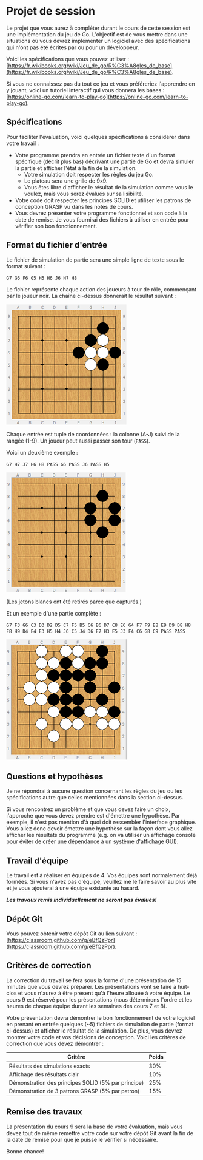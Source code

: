 
# Projet de session

Le projet que vous aurez à compléter durant le cours de cette session est une implémentation du jeu de Go. L'objectif est de vous mettre dans une situations où vous devrez implémenter un logiciel avec des spécifications qui n'ont pas été écrites par ou pour un développeur.

Voici les spécifications que vous pouvez utiliser : [https://fr.wikibooks.org/wiki/Jeu_de_go/R%C3%A8gles_de_base](https://fr.wikibooks.org/wiki/Jeu_de_go/R%C3%A8gles_de_base).

Si vous ne connaissez pas du tout ce jeu et vous préféreriez l'apprendre en y jouant, voici un tutoriel interactif qui vous donnera les bases : [https://online-go.com/learn-to-play-go](https://online-go.com/learn-to-play-go).

## Spécifications

Pour faciliter l'évaluation, voici quelques spécifications à considérer dans votre travail :

* Votre programme prendra en entrée un fichier texte d'un format spécifique (décrit plus bas) décrivant une partie de Go et devra simuler la partie et afficher l'état à la fin de la simulation.
  * Votre simulation doit respecter les règles du jeu Go.
  * Le plateau sera une grille de 9x9.
  * Vous êtes libre d'afficher le résultat de la simulation comme vous le voulez, mais vous serez évalués sur sa lisibilité.
* Votre code doit respecter les principes SOLID et utiliser les patrons de conception GRASP vu dans les notes de cours.
* Vous devrez présenter votre programme fonctionnel et son code à la date de remise. Je vous fournirai des fichiers à utiliser en entrée pour vérifier son bon fonctionnement.

## Format du fichier d'entrée

Le fichier de simulation de partie sera une simple ligne de texte sous le format suivant :

    G7 G6 F6 G5 H5 H6 J6 H7 H8
    
Le fichier représente chaque action des joueurs à tour de rôle, commençant par le joueur noir. La chaîne ci-dessus donnerait le résultat suivant :

![](resources/projet_go.png)

Chaque entrée est tuple de coordonnées : la colonne (A-J) suivi de la rangée (1-9). Un joueur peut aussi passer son tour (``PASS``).

Voici un deuxième exemple :

    G7 H7 J7 H6 H8 PASS G6 PASS J6 PASS H5
    
![](resources/projet_go2.png)

(Les jetons blancs ont été retirés parce que capturés.)

Et un exemple d'une partie complète :

    G7 F3 G6 C3 D3 D2 D5 C7 F5 B5 C6 B6 D7 C8 E6 G4 F7 F9 E8 E9 D9 D8 H8 F8 H9 D4 E4 E3 H5 H4 J6 C5 J4 D6 E7 H3 E5 J3 F4 C6 G8 C9 PASS PASS
    
![](resources/projet_go3.png)

## Questions et hypothèses

Je ne répondrai à aucune question concernant les règles du jeu ou les spécifications autre que celles mentionnées dans la section ci-dessus. 

Si vous rencontrez un problème et que vous devez faire un choix, l'approche que vous devez prendre est d'émettre une hypothèse. Par exemple, il n'est pas mention d'à quoi doit ressembler l'interface graphique. Vous allez donc devoir émettre une hypothèse sur la façon dont vous allez afficher les résultats du programme (e.g. on va utiliser un affichage console pour éviter de créer une dépendance à un système d'affichage GUI).

## Travail d'équipe

Le travail est à réaliser en équipes de 4. Vos équipes sont normalement déjà formées. Si vous n'avez pas d'équipe, veuillez me le faire savoir au plus vite et je vous ajouterai à une équipe existante au hasard.

**_Les travaux remis individuellement ne seront pas évalués!_**

## Dépôt Git

Vous pouvez obtenir votre dépôt Git au lien suivant : [https://classroom.github.com/g/eBfQzPpr](https://classroom.github.com/g/eBfQzPpr).

## Critères de correction

La correction du travail se fera sous la forme d'une présentation de 15 minutes que vous devrez préparer. Les présentations vont se faire à huit-clos et vous n'aurez à être présent qu'à l'heure allouée à votre équipe. Le cours 9 est réservé pour les présentations (nous détermirons l'ordre et les heures de chaque équipe durant les semaines des cours 7 et 8).

Votre présentation devra démontrer le bon fonctionnement de votre logiciel en prenant en entrée quelques (~5) fichiers de simulation de partie (format ci-dessus) et afficher le résultat de la simulation. De plus, vous devrez montrer votre code et vos décisions de conception. Voici les critères de correction que vous devez démontrer :

| Critère                                             | Poids |
| ---                                                 | ---   |
| Résultats des simulations exacts                    | 30%   |
| Affichage des résultats clair                       | 10%   |
| Démonstration des principes SOLID (5% par principe) | 25%   |
| Démonstration de 3 patrons GRASP (5% par patron)    | 15%   |

## Remise des travaux

La présentation du cours 9 sera la base de votre évaluation, mais vous devez tout de même remettre votre code sur votre dépôt Git avant la fin de la date de remise pour que je puisse le vérifier si nécessaire.


Bonne chance!
